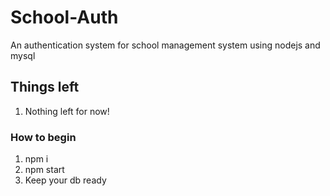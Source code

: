 # School-Auth
An authentication system for school management system using nodejs and mysql

## Things left
1. Nothing left for now!

### How to begin
1. npm i
2. npm start
3. Keep your db ready
